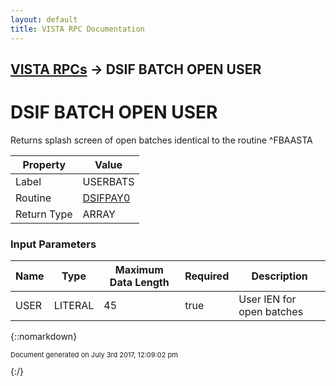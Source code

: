 ```yaml
---
layout: default
title: VISTA RPC Documentation
---
```


## [VISTA RPCs](TableOfContents) &#8594; DSIF BATCH OPEN USER
# DSIF BATCH OPEN USER

Returns splash screen of open batches identical to the routine ^FBAASTA

Property | Value
--- | ---
Label | USERBATS
Routine | [DSIFPAY0](http://code.osehra.org/dox/Routine_DSIFPAY0_source.html)
Return Type | ARRAY


### Input Parameters

Name | Type | Maximum Data Length | Required | Description
--- | --- | --- | --- | ---
USER | LITERAL | 45 | true | User IEN for open batches



{::nomarkdown} <br/><p style="font-size: 11px">Document generated on July 3rd 2017, 12:09:02 pm</p>{:/}